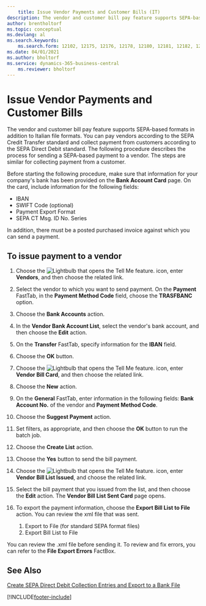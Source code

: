```yaml
---
    title: Issue Vendor Payments and Customer Bills (IT)
description: The vendor and customer bill pay feature supports SEPA-based formats in addition to Italian file formats.
author: brentholtorf
ms.topic: conceptual
ms.devlang: al
ms.search.keywords:
    ms.search.form: 12102, 12175, 12176, 12178, 12180, 12181, 12182, 12184, 12185, 12186, 12190
ms.date: 04/01/2021
ms.author: bholtorf
ms.service: dynamics-365-business-central
    ms.reviewer: bholtorf
---
```

# Issue Vendor Payments and Customer Bills

The vendor and customer bill pay feature supports SEPA-based formats in addition to Italian file formats. You can pay vendors according to the SEPA Credit Transfer standard and collect payment from customers according to the SEPA Direct Debit standard. The following procedure describes the process for sending a SEPA-based payment to a vendor. The steps are similar for collecting payment from a customer.  

Before starting the following procedure, make sure that information for your company's bank has been provided on the **Bank Account Card** page. On the card, include information for the following fields:  

- IBAN  
- SWIFT Code (optional)  
- Payment Export Format  
- SEPA CT Msg. ID No. Series  

In addition, there must be a posted purchased invoice against which you can send a payment.  

## To issue payment to a vendor  

1. Choose the ![Lightbulb that opens the Tell Me feature.](../../media/ui-search/search_small.png "Tell me what you want to do") icon, enter **Vendors**, and then choose the related link.  
2. Select the vendor to which you want to send payment. On the **Payment** FastTab, in the **Payment Method Code** field, choose the **TRASFBANC** option.
3. Choose the **Bank Accounts** action.  
4. In the **Vendor Bank Account List**, select the vendor's bank account, and then choose the **Edit** action.
5. On the **Transfer** FastTab, specify information for the **IBAN** field.  
6. Choose the **OK** button.  
7. Choose the ![Lightbulb that opens the Tell Me feature.](../../media/ui-search/search_small.png "Tell me what you want to do") icon, enter **Vendor Bill Card**, and then choose the related link.  
8. Choose the **New** action.  
9. On the **General** FastTab, enter information in the following fields: **Bank Account No.** of the vendor and **Payment Method Code**.  
10. Choose the **Suggest Payment** action.
11. Set filters, as appropriate, and then choose the **OK** button to run the batch job.  
12. Choose the **Create List** action.
13. Choose the **Yes** button to send the bill payment.  
14. Choose the ![Lightbulb that opens the Tell Me feature.](../../media/ui-search/search_small.png "Tell me what you want to do") icon, enter **Vendor Bill List Issued**, and choose the related link.
15. Select the bill payment that you issued from the list, and then choose the **Edit** action. The **Vendor Bill List Sent Card** page opens.  
16. To export the payment information, choose the **Export Bill List to File** action. You can review the xml file that was sent.  

    1. Export to File (for standard SEPA format files)  
    2. Export Bill List to File  

You can review the .xml file before sending it. To review and fix errors, you can refer to the **File Export Errors** FactBox.  

## See Also

[Create SEPA Direct Debit Collection Entries and Export to a Bank File](../../finance-collect-payments-with-sepa-direct-debit.md#creating-sepa-direct-debit-collection-entries-and-export-to-a-bank-file)


[!INCLUDE[footer-include](../../includes/footer-banner.md)]